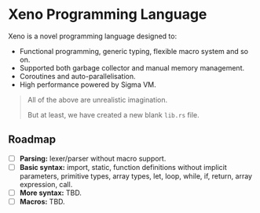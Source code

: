 # Xeno Programming Language

Xeno is a novel programming language designed to:

* Functional programming, generic typing, flexible macro system and so on.
* Supported both garbage collector and manual memory management.
* Coroutines and auto-parallelisation.
* High performance powered by Sigma VM.

> All of the above are unrealistic imagination.
>
> But at least, we have created a new blank `lib.rs` file.

##  Roadmap

* [ ] **Parsing:** lexer/parser without macro support.
* [ ] **Basic syntax:** import, static, function definitions without implicit parameters, primitive types, array types, let, loop, while, if, return, array expression, call.
* [ ] **More syntax:** TBD.
* [ ] **Macros:** TBD.
